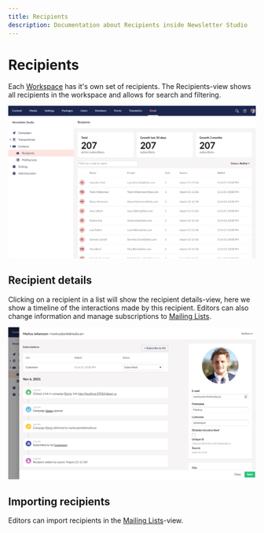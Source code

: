 ```yaml
---
title: Recipients
description: Documentation about Recipients inside Newsletter Studio
---
```

# Recipients
Each [Workspace](../concepts/workspaces.md) has it's own set of recipients. The Recipients-view shows all recipients in the workspace and allows for search and filtering.

![recipients-overview](/media/recipients-overview.png)

## Recipient details
Clicking on a recipient in a list will show the recipient details-view, here we show a timeline of the interactions made by this recipient. Editors can also change information and manage subscriptions to [Mailing Lists](../concepts/mailing-lists.md).

![recipients-overview](/media/recipient-details.png)

## Importing recipients
Editors can import recipients in the [Mailing Lists](../concepts/mailing-lists.md)-view.

